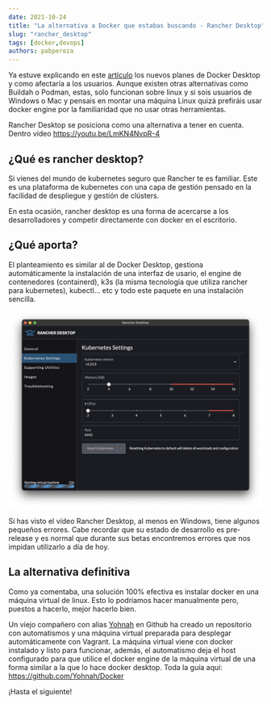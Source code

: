 ```yaml
---
date: 2021-10-24
title: "La alternativa a Docker que estabas buscando - Rancher Desktop"
slug: "rancher_desktop"
tags: [docker,devops]
authors: pabpereza
---
```



Ya estuve explicando en este [artículo](/blog/2021/2021_09_12_docker_de_pago/index.md) los nuevos planes de Docker Desktop y como afectaría a los usuarios. 
Aunque existen otras alternativas como Buildah o Podman, estas, solo funcionan sobre linux y si sois usuarios de 
Windows o Mac y pensais en montar una máquina Linux quizá prefiráis usar docker engine por la familiaridad que no usar otras herramientas.

Rancher Desktop se posiciona como una alternativa a tener en cuenta. Dentro vídeo <i class='fa fa-film'></i>
https://youtu.be/LmKN4NvpR-4 

## ¿Qué es rancher desktop?
Si vienes del mundo de kubernetes seguro que Rancher te es familiar. Este es una plataforma de kubernetes con una capa de gestión 
pensado en la facilidad de despliegue y gestión de clústers.

En esta ocasión, rancher desktop es una forma de acercarse a los desarrolladores y competir directamente con docker en el escritorio.

## ¿Qué aporta?
El planteamiento es similar al de Docker Desktop, gestiona automáticamente la instalación de una interfaz de usario, el engine de contenedores (containerd), k3s (la misma tecnología que utiliza rancher para kubernetes), kubectl... etc y todo este paquete en una instalación sencilla.

![](rancher_desktop_panel.png)

Si has visto el vídeo Rancher Desktop, al menos en Windows, tiene algunos pequeños errores. Cabe recordar que su estado de desarrollo es pre-release y es normal que durante sus betas encontremos 
errores que nos impidan utilizarlo a día de hoy.

## La alternativa definitiva
Como ya comentaba, una solución 100% efectiva es instalar docker en una máquina virtual de linux. Esto lo podríamos hacer manualmente pero, puestos a hacerlo, mejor hacerlo bien.

Un viejo compañero con alias [Yohnah](https://github.com/Yohnah) en Github ha creado un repositorio con automatismos y una máquina virtual preparada para desplegar automáticamente con Vagrant.
La máquina virtual viene con docker instalado y listo para funcionar, además, el automatismo deja el host configurado para que utilice el docker engine de la máquina virtual de una forma similar a la que lo hace docker desktop. Toda la guía aquí:
https://github.com/Yohnah/Docker

¡Hasta el siguiente!
